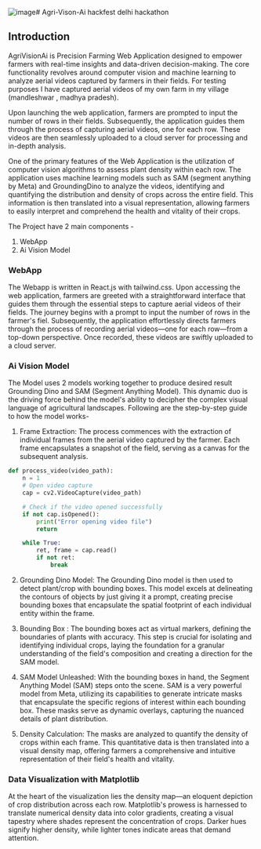 ![image](https://github.com/unkn0wnnn/AgriVisionAi/assets/100390992/457d6e73-2856-46b1-bd3d-e87432c201aa)# Agri-Vison-Ai
hackfest delhi hackathon

## Introduction
AgriVisionAi is Precision Farming Web Application designed to empower farmers with real-time insights and data-driven decision-making.
The core functionality revolves around computer vision and machine learning to analyze aerial videos captured by farmers in their fields.
For testing purposes I have captured aerial videos of my own farm in my village (mandleshwar , madhya pradesh).

Upon launching the web application, farmers are prompted to input the number of rows in their fields. Subsequently, the application guides them through the process of capturing aerial videos, one for each row. These videos are then seamlessly uploaded to a cloud server for processing and in-depth analysis.

One of the primary features of the Web Application is the utilization of computer vision algorithms to assess plant density within each row. The application uses machine learning models such as SAM (segment anything by Meta) and GroundingDino to analyze the videos, identifying and quantifying the distribution and density of crops across the entire field. This information is then translated into a visual representation, allowing farmers to easily interpret and comprehend the health and vitality of their crops.

The Project have 2 main components -
1) WebApp
2) Ai Vision Model

### WebApp
The Webapp is written in React.js with tailwind.css. Upon accessing the web application, farmers are greeted with a straightforward interface that guides them through the essential steps to capture aerial videos of their fields.
The journey begins with a prompt to input the number of rows in the farmer's fiel. Subsequently, the application effortlessly directs farmers through the process of recording aerial videos—one for each row—from a top-down perspective. Once recorded, these videos are swiftly uploaded to a cloud server.

### Ai Vision Model
The Model uses 2 models working together to produce desired result Grounding Dino and SAM (Segment Anything Model). This dynamic duo is the driving force behind the model's ability to decipher the complex visual language of agricultural landscapes. Following are the step-by-step guide to how the model works-

1. Frame Extraction:
The process commences with the extraction of individual frames from the aerial video captured by the farmer. Each frame encapsulates a snapshot of the field, serving as a canvas for the subsequent analysis.
```python
def process_video(video_path):
    n = 1
    # Open video capture
    cap = cv2.VideoCapture(video_path)

    # Check if the video opened successfully
    if not cap.isOpened():
        print("Error opening video file")
        return

    while True:
        ret, frame = cap.read()
        if not ret:
            break
```


2. Grounding Dino Model:
The Grounding Dino model is then used to detect plant/crop with bounding boxes. This model excels at delineating the contours of objects by just giving it a prompt, creating precise bounding boxes that encapsulate the spatial footprint of each individual entity within the frame.

3. Bounding Box :
The bounding boxes act as virtual markers, defining the boundaries of plants with accuracy. This step is crucial for isolating and identifying individual crops, laying the foundation for a granular understanding of the field's composition and creating a direction for the SAM model.

4. SAM Model Unleashed:
With the bounding boxes in hand, the Segment Anything Model (SAM) steps onto the scene. SAM is a very powerful model from Meta, utilizing its capabilities to generate intricate masks that encapsulate the specific regions of interest within each bounding box. These masks serve as dynamic overlays, capturing the nuanced details of plant distribution.

6. Density Calculation:
The masks are analyzed to quantify the density of crops within each frame. This quantitative data is then translated into a visual density map, offering farmers a comprehensive and intuitive representation of their field's health and vitality.

### Data Visualization with Matplotlib
At the heart of the visualization lies the density map—an eloquent depiction of crop distribution across each row. Matplotlib's prowess is harnessed to translate numerical density data into color gradients, creating a visual tapestry where shades represent the concentration of crops. Darker hues signify higher density, while lighter tones indicate areas that demand attention.
